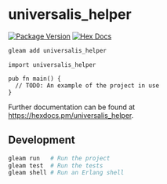 # universalis_helper

[![Package Version](https://img.shields.io/hexpm/v/universalis_helper)](https://hex.pm/packages/universalis_helper)
[![Hex Docs](https://img.shields.io/badge/hex-docs-ffaff3)](https://hexdocs.pm/universalis_helper/)

```sh
gleam add universalis_helper
```
```gleam
import universalis_helper

pub fn main() {
  // TODO: An example of the project in use
}
```

Further documentation can be found at <https://hexdocs.pm/universalis_helper>.

## Development

```sh
gleam run   # Run the project
gleam test  # Run the tests
gleam shell # Run an Erlang shell
```
